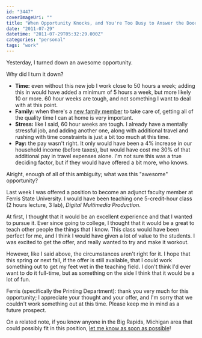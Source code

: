 ```yaml
---
id: "3447"
coverImageUri: ""
title: "When Opportunity Knocks, and You're Too Busy to Answer the Door"
date: "2011-07-29"
datetime: "2011-07-29T05:32:29.000Z"
categories: "personal"
tags: "work"
---
```


Yesterday, I turned down an awesome opportunity.

Why did I turn it down?

- **Time:** even without this new job I work close to 50 hours a week; adding this in would have added a minimum of 5 hours a week, but more likely 10 or more. 60 hour weeks are tough, and not something I want to deal with at this point.
- **Family:** when there's a [new family member](http://www.sethmartinez.com/) to take care of, getting all of the quality time I can at home is very important.
- **Stress:** like I said, 60 hour weeks are tough. I already have a mentally stressful job, and adding another one, along with additional travel and rushing with time constraints is just a bit too much at this time.
- **Pay:** the pay wasn't right. It only would have been a 4% increase in our household income (before taxes), but would have cost me 30% of that additional pay in travel expenses alone. I'm not sure this was a true deciding factor, but if they would have offered a bit more, who knows.

Alright, enough of all of this ambiguity; what was this "awesome" opportunity?

Last week I was offered a position to become an adjunct faculty member at Ferris State University. I would have been teaching one 5-credit-hour class (2 hours lecture, 3 lab), _Digital Multimedia Production_.

At first, I thought that it would be an excellent experience and that I wanted to pursue it. Ever since going to college, I thought that it would be a great to teach other people the things that I know. This class would have been perfect for me, and I think I would have given a lot of value to the students. I was excited to get the offer, and really wanted to try and make it workout.

However, like I said above, the circumstances aren't right for it. I hope that this spring or next fall, if the offer is still available, that I could work something out to get my feet wet in the teaching field. I don't think I'd ever want to do it full-time, but as something on the side I think that it would be a lot of fun.

Ferris (specifically the Printing Department): thank you very much for this opportunity; I appreciate your thought and your offer, and I'm sorry that we couldn't work something out at this time. Please keep me in mind as a future prospect.

On a related note, if you know anyone in the Big Rapids, Michigan area that could possibly fit in this position, [let me know as soon as possible](/contact)!
